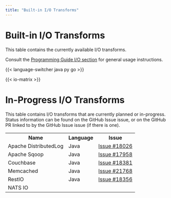 ```yaml
---
title: "Built-in I/O Transforms"
---
```

<!--
Licensed under the Apache License, Version 2.0 (the "License");
you may not use this file except in compliance with the License.
You may obtain a copy of the License at

http://www.apache.org/licenses/LICENSE-2.0

Unless required by applicable law or agreed to in writing, software
distributed under the License is distributed on an "AS IS" BASIS,
WITHOUT WARRANTIES OR CONDITIONS OF ANY KIND, either express or implied.
See the License for the specific language governing permissions and
limitations under the License.
-->

# Built-in I/O Transforms

This table contains the currently available I/O transforms.

Consult the [Programming Guide I/O section](/documentation/programming-guide#pipeline-io) for general usage instructions.

{{< language-switcher java py go >}}

{{< io-matrix >}}

# In-Progress I/O Transforms

This table contains I/O transforms that are currently planned or in-progress. Status information can be found on the GitHub Issue issue, or on the GitHub PR linked to by the GitHub Issue issue (if there is one).

<table class="table table-bordered">
  <tr>
    <th>Name</th><th>Language</th><th>Issue</th>
  </tr>
  <tr>
    <td>Apache DistributedLog</td><td>Java</td>
    <td><a href="https://github.com/apache/beam/issues/18026">Issue #18026</a></td>
  </tr>
  <tr>
    <td>Apache Sqoop</td><td>Java</td>
    <td><a href="https://github.com/apache/beam/issues/17958">Issue #17958</a></td>
  </tr>
  <tr>
    <td>Couchbase</td><td>Java</td>
    <td><a href="https://github.com/apache/beam/issues/18381">Issue #18381</a></td>
  </tr>
  <tr>
    <td>Memcached</td><td>Java</td>
    <td><a href="https://github.com/apache/beam/issues/21768">Issue #21768</a></td>
  </tr>
  <tr>
    <td>RestIO</td><td>Java</td>
    <td><a href="https://github.com/apache/beam/issues/18356">Issue #18356</a></td>
  </tr>
  <tr>
    <td>NATS IO</td><td></td>
    <td></td>
  </tr>
</table>
